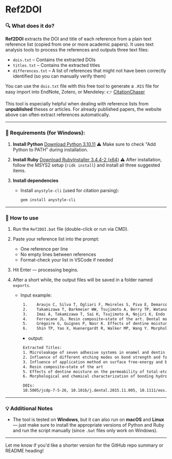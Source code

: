 # Ref2DOI
### 🔍 What does it do?

**Ref2DOI** extracts the DOI and title of each reference from a plain text reference list (copied from one or more academic papers). It uses text analysis tools to process the references and outputs three text files:

* `dois.txt` – Contains the extracted DOIs
* `titles.txt` – Contains the extracted titles
* `differences.txt` – A list of references that might not have been correctly identified (so you can manually verify them)

You can use the `dois.txt` file with this free tool to generate a `.RIS` file for easy import into EndNote, Zotero, or Mendeley:
👉 [CitationChaser](https://estech.shinyapps.io/citationchaser)

This tool is especially helpful when dealing with reference lists from **unpublished** theses or articles. For already published papers, the website above can often extract references automatically.

---

### 🧰 Requirements (for Windows):

1. **Install Python**
   [Download Python 3.10.11](https://www.python.org/downloads/release/python-31011/)
   ⚠️ Make sure to check "Add Python to PATH" during installation.

2. **Install Ruby**
   [Download RubyInstaller 3.4.4-2 (x64)](https://github.com/oneclick/rubyinstaller2/releases/download/RubyInstaller-3.4.4-2/rubyinstaller-devkit-3.4.4-2-x64.exe)
   ⚠️ After installation, follow the MSYS2 setup (`ridk install`) and install all three suggested items.

3. **Install dependencies**

   * Install `anystyle-cli` (used for citation parsing):

     ```bash
     gem install anystyle-cli
     ```

---

### 🚀 How to use

1. Run the `Ref2DOI.bat` file (double-click or run via CMD).
2. Paste your reference list into the prompt:
   * One reference per line
   * No empty lines between references
   * Format-check your list in VSCode if needed

3. Hit Enter — processing begins.
4. After a short while, the output files will be saved in a folder named `exports`.

   * Input example:
     ```bash
      1.	Araujo C, Silva T, Ogliari F, Meireles S, Piva E, Demarco F. Microleakage of seven adhesive systems in enamel and dentin. J Contemp Dent Pract. 2006;7(5):26-33.
      2.	Takamizawa T, Barkmeier WW, Tsujimoto A, Berry TP, Watanabe H, Erickson RL, et al. Influence of different etching modes on bond strength and fatigue strength to dentin using universal adhesive systems. Dental Materials. 2016;32(2):e9-e21.
      3.	Imai A, Takamizawa T, Sai K, Tsujimoto A, Nojiri K, Endo H, et al. Influence of application method on surface free‐energy and bond strength of universal adhesive systems to enamel. European Journal of Oral Sciences. 2017;125(5):385-95.
      4.	Ferracane JL. Resin composite—state of the art. Dental materials. 2011;27(1):29-38.
      5.	Grégoire G, Guignes P, Nasr K. Effects of dentine moisture on the permeability of total-etch and one-step self-etch adhesives. journal of dentistry. 2009;37(9):691-9.
      6.	Shin TP, Yao X, Huenergardt R, Walker MP, Wang Y. Morphological and chemical characterization of bonding hydrophobic adhesive to dentin using ethanol wet bonding technique. Dental Materials. 2009;25(8):1050-7.
     ```
     * output:
     ```bash
      Extracted Titles:
      1. Microleakage of seven adhesive systems in enamel and dentin
      2. Influence of different etching modes on bond strength and fatigue strength to dentin using universal adhesive systems
      3. Influence of application method on surface free‐energy and bond strength of universal adhesive systems to enamel
      4. Resin composite—state of the art
      5. Effects of dentine moisture on the permeability of total-etch and one-step self-etch adhesives
      6. Morphological and chemical characterization of bonding hydrophobic adhesive to dentin using ethanol wet bonding technique

      DOIs:
      10.5005/jcdp-7-5-26, 10.1016/j.dental.2015.11.005, 10.1111/eos.12361, 10.1016/j.dental.2010.10.020, 10.1016/j.jdent.2009.05.010, 10.1016/j.dental.2009.03.006
     ```

---

### 💡 Additional Notes

* The tool is tested on **Windows**, but it can also run on **macOS** and **Linux** — just make sure to install the appropriate versions of Python and Ruby and run the script manually (since `.bat` files only work on Windows).

---

Let me know if you'd like a shorter version for the GitHub repo summary or README heading!

